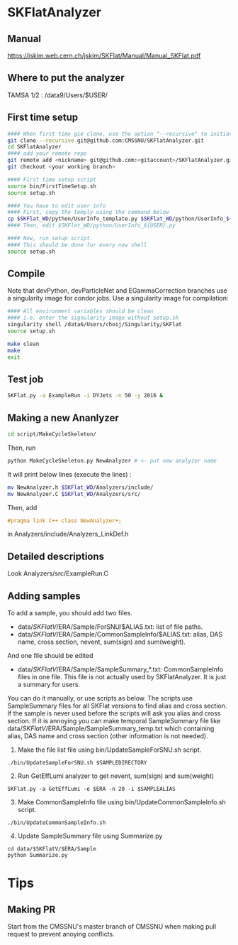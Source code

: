 # SKFlatAnalyzer

## Manual

https://jskim.web.cern.ch/jskim/SKFlat/Manual/Manual_SKFlat.pdf

## Where to put the analyzer
TAMSA 1/2 : /data9/Users/$USER/

## First time setup
```bash
#### When first time gie clone, use the option "--recursive" to initiate the submodules
git clone --recursive git@github.com:CMSSNU/SKFlatAnalyzer.git
cd SKFlatAnalyzer
#### add your remote repo
git remote add <nickname> git@github.com:<gitaccount>/SKFlatAnalyzer.git
git checkout <your working branch>

#### First time setup script
source bin/FirstTimeSetup.sh 
source setup.sh

#### You have to edit user info
#### First, copy the temply using the command below
cp $SKFlat_WD/python/UserInfo_template.py $SKFlat_WD/python/UserInfo_${USER}.py 
#### Then, edit $SKFlat_WD/python/UserInfo_${USER}.py

#### Now, run setup script.
#### This should be done for every new shell
source setup.sh
```


## Compile
Note that devPython, devParticleNet and EGammaCorrection branches use a singularity image 
for condor jobs. Use a singularity image for compilation:
```bash
#### All environment variables should be clean
#### i.e. enter the signularity image without setup.sh
singularity shell /data6/Users/choij/Singularity/SKFlat
source setup.sh

make clean
make
exit
```

## Test job
```bash
SKFlat.py -a ExampleRun -i DYJets -n 50 -y 2016 &
```

## Making a new Ananlyzer
```bash
cd script/MakeCycleSkeleton/
```
Then, run
```bash
python MakeCycleSkeleton.py NewAnalyzer # <- put new analyzer name
```
It will print below lines (execute the lines) :
```bash
mv NewAnalyzer.h $SKFlat_WD/Analyzers/include/
mv NewAnalyzer.C $SKFlat_WD/Analyzers/src/
```

Then, add
```cpp
#pragma link C++ class NewAnalyzer+;
```
in Analyzers/include/Analyzers_LinkDef.h

## Detailed descriptions

Look Analyzers/src/ExampleRun.C

## Adding samples
To add a sample, you should add two files.  
* data/$SKFlatV/$ERA/Sample/ForSNU/$ALIAS.txt: list of file paths.  
* data/$SKFlatV/$ERA/Sample/CommonSampleInfo/$ALIAS.txt: alias, DAS name, cross section, nevent, sum(sign) and sum(weight).  

And one file should be edited  
* data/$SKFlatV/$ERA/Sample/SampleSummary_*.txt: CommonSampleInfo files in one file. This file is not actually used by SKFlatAnalyzer. It is just a summary for users.  

You can do it manually, or use scripts as below. The scripts use SampleSummary files for all SKFlat versions to find alias and cross section. If the sample is never used before the scripts will ask you alias and cross section. If it is annoying you can make temporal SampleSummary file like data/$SKFlatV/$ERA/Sample/SampleSummary_temp.txt which containing alias, DAS name and cross section (other information is not needed).
1. Make the file list file using bin/UpdateSampleForSNU.sh script.
```
./bin/UpdateSampleForSNU.sh $SAMPLEDIRECTORY
```
2. Run GetEffLumi analyzer to get nevent, sum(sign) and sum(weight)
```
SKFlat.py -a GetEffLumi -e $ERA -n 20 -i $SAMPLEALIAS
```
3. Make CommonSampleInfo file using bin/UpdateCommonSampleInfo.sh script.
```
./bin/UpdateCommonSampleInfo.sh
```
4. Update SampleSummary file using Summarize.py
```
cd data/$SKFlatV/$ERA/Sample
python Summarize.py
```

# Tips

## Making PR

Start from the CMSSNU's master branch of CMSSNU when making pull request to prevent anoying conflicts.

